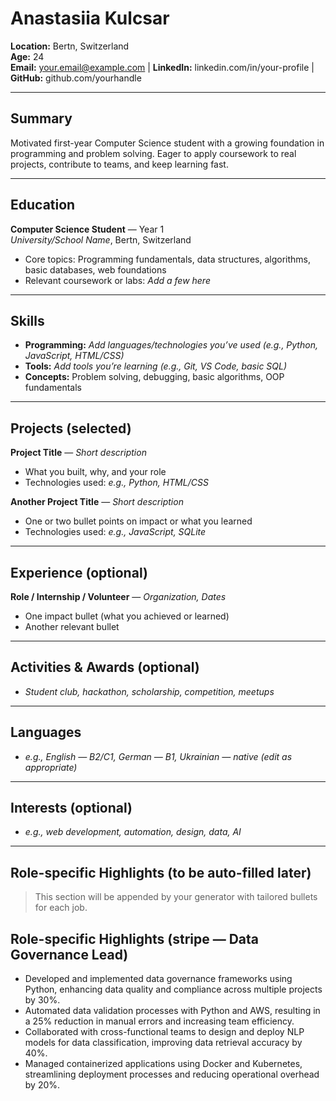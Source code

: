 # Anastasiia Kulcsar

**Location:** Bertn, Switzerland  
**Age:** 24  
**Email:** your.email@example.com | **LinkedIn:** linkedin.com/in/your-profile | **GitHub:** github.com/yourhandle

---

## Summary
Motivated first-year Computer Science student with a growing foundation in programming and problem solving. Eager to apply coursework to real projects, contribute to teams, and keep learning fast.

---

## Education
**Computer Science Student** — Year 1  
*University/School Name*, Bertn, Switzerland  
- Core topics: Programming fundamentals, data structures, algorithms, basic databases, web foundations  
- Relevant coursework or labs: _Add a few here_

---

## Skills
- **Programming:** _Add languages/technologies you’ve used (e.g., Python, JavaScript, HTML/CSS)_
- **Tools:** _Add tools you’re learning (e.g., Git, VS Code, basic SQL)_
- **Concepts:** Problem solving, debugging, basic algorithms, OOP fundamentals

---

## Projects (selected)
**Project Title** — _Short description_  
- What you built, why, and your role  
- Technologies used: _e.g., Python, HTML/CSS_

**Another Project Title** — _Short description_  
- One or two bullet points on impact or what you learned  
- Technologies used: _e.g., JavaScript, SQLite_

---

## Experience (optional)
**Role / Internship / Volunteer** — _Organization, Dates_  
- One impact bullet (what you achieved or learned)  
- Another relevant bullet

---

## Activities & Awards (optional)
- _Student club, hackathon, scholarship, competition, meetups_

---

## Languages
- _e.g., English — B2/C1, German — B1, Ukrainian — native (edit as appropriate)_

---

## Interests (optional)
- _e.g., web development, automation, design, data, AI_

---

## Role-specific Highlights (to be auto-filled later)
> This section will be appended by your generator with tailored bullets for each job.


## Role-specific Highlights (stripe — Data Governance Lead)

- Developed and implemented data governance frameworks using Python, enhancing data quality and compliance across multiple projects by 30%.
- Automated data validation processes with Python and AWS, resulting in a 25% reduction in manual errors and increasing team efficiency.
- Collaborated with cross-functional teams to design and deploy NLP models for data classification, improving data retrieval accuracy by 40%.
- Managed containerized applications using Docker and Kubernetes, streamlining deployment processes and reducing operational overhead by 20%.
